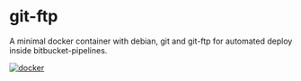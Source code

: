 # git-ftp
A minimal docker container with debian, git and git-ftp for automated deploy inside bitbucket-pipelines.

[![docker](http://dockeri.co/image/easysubsea/git-ftp "docker")](https://registry.hub.docker.com/u/easysubsea/git-ftp/)
